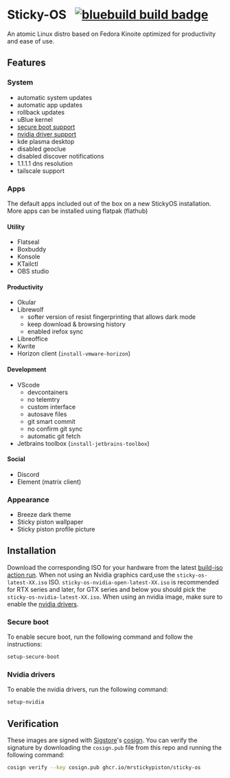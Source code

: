 # Sticky-OS &nbsp; [![bluebuild build badge](https://github.com/mrstickypiston/sticky-os/actions/workflows/build.yml/badge.svg)](https://github.com/mrstickypiston/sticky-os/actions/workflows/build.yml)

An atomic Linux distro based on Fedora Kinoite optimized for productivity and ease of use.

## Features
### System
  - automatic system updates
  - automatic app updates
  - rollback updates
  - uBlue kernel
  - [secure boot support](#secure-boot)
  - [nvidia driver support](#nvidia-drivers)
  - kde plasma desktop
  - disabled geoclue
  - disabled discover notifications
  - 1.1.1.1 dns resolution
  - tailscale support

### Apps
The default apps included out of the box on a new StickyOS installation. More apps can be installed using flatpak (flathub)
#### Utility
  - Flatseal
  - Boxbuddy
  - Konsole
  - KTailctl
  - OBS studio

#### Productivity
  - Okular
  - Librewolf
    - softer version of resist fingerprinting that allows dark mode
    - keep download & browsing history
    - enabled irefox sync
  - Libreoffice
  - Kwrite
  - Horizon client (`install-vmware-horizon`)

#### Development
  - VScode
    - devcontainers
    - no telemtry
    - custom interface
    - autosave files
    - git smart commit
    - no confirm git sync
    - automatic git fetch
  - Jetbrains toolbox (`install-jetbrains-toolbox`)

#### Social
  - Discord
  - Element (matrix client)

### Appearance
  - Breeze dark theme
  - Sticky piston wallpaper
  - Sticky piston profile picture

## Installation
Download the corresponding ISO for your hardware from the latest [build-iso action run](https://github.com/MrStickyPiston/Sticky-OS/actions/workflows/build-iso.yml). When not using an Nvidia graphics card,use the `sticky-os-latest-XX.iso` ISO. 
`sticky-os-nvidia-open-latest-XX.iso` is recommended for RTX series and later, for GTX series and below you should pick the
`sticky-os-nvidia-latest-XX.iso`.
When using an nvidia image, make sure to enable the [nvidia drivers](#nvidia-drivers).

### Secure boot
To enable secure boot, run the following command and follow the instructions:
```sh
setup-secure-boot
```

### Nvidia drivers
To enable the nvidia drivers, run the following command:
```sh
setup-nvidia
```

## Verification

These images are signed with [Sigstore](https://www.sigstore.dev/)'s [cosign](https://github.com/sigstore/cosign). You can verify the signature by downloading the `cosign.pub` file from this repo and running the following command:

```bash
cosign verify --key cosign.pub ghcr.io/mrstickypiston/sticky-os
```
